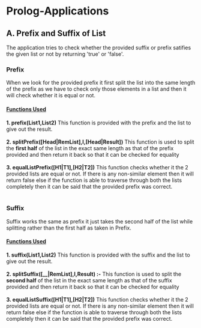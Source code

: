 # Prolog-Applications
## A. Prefix and Suffix of List
The application tries to check whether the provided suffix or prefix satifies the given list or not by returning 'true' or 'false'.
### Prefix
When we look for the provided prefix it first split the list into the same length of the prefix as we have to check only those elements in a list and then it will check whether it is equal or not.
#### <ins>Functions Used</ins>
**1. prefix(List1,List2)**
    This function is provided with the prefix and the list to give out the result.<br /><br />
**2. splitPrefix([Head|RemList],I,[Head|Result])**
    This function is used to split the **first half** of the list in the exact same length as that of the prefix provided and then return it back so that it can be checked for equality<br /><br />
**3. equalListPrefix([H1|T1],[H2|T2])**
    This function checks whether it the 2 provided lists are equal or not. If there is any non-similar element then it will return false else if the function is able to traverse through both the lists completely then it can be said that the provided prefix was correct. <br /><br />

### Suffix
Suffix works the same as prefix it just takes the second half of the list while splitting rather than the first half as taken in Prefix.

#### <ins>Functions Used</ins>
**1. suffix(List1,List2)**
    This function is provided with the suffix and the list to give out the result.<br /><br />
**2. splitSuffix([__|RemList],I,Result) :-**
    This function is used to split the **second half** of the list in the exact same length as that of the suffix provided and then return it back so that it can be checked for equality<br /><br />
**3. equalListSuffix([H1|T1],[H2|T2])**
    This function checks whether it the 2 provided lists are equal or not. If there is any non-similar element then it will return false else if the function is able to traverse through both the lists completely then it can be said that the provided prefix was correct. <br /><br />
